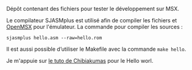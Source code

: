 Dépôt contenant des fichiers pour tester le développement sur MSX.

Le compilateur SJASMplus est utilisé afin de compiler les fichiers et [OpenMSX](https://github.com/openMSX/openMSX) pour l'émulateur. La commande pour compiler les sources :

```
sjasmplus hello.asm --raw=hello.rom
```

Il est aussi possible d’utiliser le Makefile avec la commande `make hello`.

Je m'appuie sur [le tuto de Chibiakumas](https://www.chibiakumas.com/z80/helloworld.php#LessonH3) pour le Hello worl.
